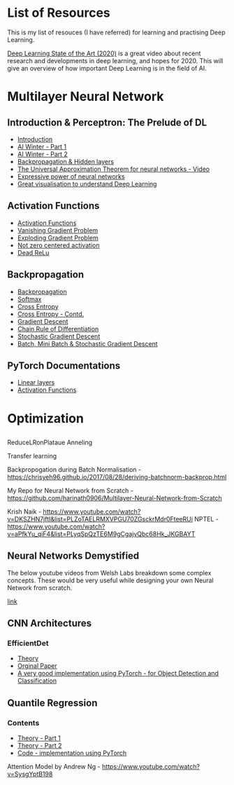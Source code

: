 # List of Resources
This is my list of resouces (I have referred) for learning and practising Deep Learning.

[Deep Learning State of the Art (2020)](https://www.youtube.com/watch?v=0VH1Lim8gL8) is a great video about recent research and developments in deep learning, and hopes for 2020. This will give an overview of how important Deep Learning is in the field of AI.


# Multilayer Neural Network
## Introduction & Perceptron: The Prelude of DL
* [Introduction](https://towardsdatascience.com/introducing-deep-learning-and-neural-networks-deep-learning-for-rookies-1-bd68f9cf5883)
* [AI Winter - Part 1](https://www.youtube.com/watch?v=Suevq-kZdIw)
* [AI Winter - Part 2](https://www.youtube.com/watch?v=yRUUDJfDarU)
* [Backpropagation & Hidden layers](https://towardsdatascience.com/multi-layer-neural-networks-with-sigmoid-function-deep-learning-for-rookies-2-bf464f09eb7f)
* [The Universal Approximation Theorem for neural networks - Video](https://www.youtube.com/watch?v=Ijqkc7OLenI)
* [Expressive power of neural networks](https://neuralnetworksanddeeplearning.com/chap4.html)
* [Great visualisation to understand Deep Learning](http://playground.tensorflow.org/)

## Activation Functions
* [Activation Functions](https://towardsdatascience.com/activation-functions-neural-networks-1cbd9f8d91d6)
* [Vanishing Gradient Problem](https://www.youtube.com/watch?v=JIWXbzRXk1I)
* [Exploding Gradient Problem](https://www.youtube.com/watch?v=IJ9atfxFjOQ)
* [Not zero centered activation](https://rohanvarma.me/inputnormalization/)
* [Dead ReLu](https://medium.com/@danqing/a-practical-guide-to-relu-b83ca804f1f7)

## Backpropagation
* [Backpropagation](https://www.youtube.com/watch?v=mH9GBJ6og5A)
* [Softmax](https://victorzhou.com/blog/softmax/)
* [Cross Entropy](https://medium.com/data-science-bootcamp/understand-cross-entropy-loss-in-minutes-9fb263caee9a)
* [Cross Entropy - Contd.](https://towardsdatascience.com/entropy-cross-entropy-and-kl-divergence-explained-b09cdae917a)
* [Gradient Descent](https://www.youtube.com/watch?v=cxPAvoIbsIk)
* [Chain Rule of Differentiation](https://www.youtube.com/watch?v=CRB266Eyjkg)
* [Stochastic Gradient Descent](https://www.youtube.com/watch?v=vMh0zPT0tLI)
* [Batch, Mini Batch & Stochastic Gradient Descent](https://towardsdatascience.com/batch-mini-batch-stochastic-gradient-descent-7a62ecba642a)

## PyTorch Documentations
* [Linear layers](https://pytorch.org/docs/stable/nn.html#linear-layers)
* [Activation Functions](https://pytorch.org/docs/stable/nn.functional.html#non-linear-activation-functions)

# Optimization
##

<Overview of training>
  
ReduceLRonPlataue
Anneling

Transfer learning

Backpropogation during Batch Normalisation - https://chrisyeh96.github.io/2017/08/28/deriving-batchnorm-backprop.html

My Repo for Neural Network from Scratch - https://github.com/harinath0906/Multilayer-Neural-Network-from-Scratch


Krish Naik - https://www.youtube.com/watch?v=DKSZHN7jftI&list=PLZoTAELRMXVPGU70ZGsckrMdr0FteeRUi
NPTEL - https://www.youtube.com/watch?v=aPfkYu_qiF4&list=PLyqSpQzTE6M9gCgajvQbc68Hk_JKGBAYT


## Neural Networks Demystified

The below youtube videos from Welsh Labs breakdown some complex concepts. These would be very useful while designing your own Neural Network from scratch.

[link](https://www.youtube.com/watch?v=bxe2T-V8XRs&list=PLiaHhY2iBX9hdHaRr6b7XevZtgZRa1PoU)

## CNN Architectures
### EfficientDet
* [Theory](https://towardsdatascience.com/a-thorough-breakdown-of-efficientdet-for-object-detection-dc6a15788b73)
* [Orginal Paper](https://arxiv.org/pdf/1911.09070.pdf)
* [A very good implementation using PyTorch - for Object Detection and Classification](https://www.kaggle.com/shonenkov/training-efficientdet)


## Quantile Regression
### Contents
* [Theory - Part 1](https://medium.com/the-artificial-impostor/quantile-regression-part-1-e25bdd8d9d43)
* [Theory - Part 2](https://medium.com/the-artificial-impostor/quantile-regression-part-2-6fdbc26b2629)
* [Code - implementation using PyTorch](https://www.kaggle.com/carlossouza/quantile-regression-pytorch-tabular-data-only)


Attention Model by Andrew Ng - https://www.youtube.com/watch?v=SysgYptB198

